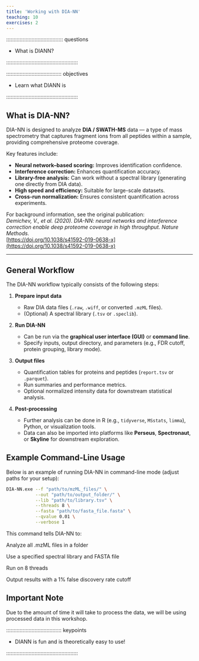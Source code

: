 ```yaml
---
title: 'Working with DIA-NN'
teaching: 10
exercises: 2
---
```


:::::::::::::::::::::::::::::::::::::: questions 

- What is DIANN?

::::::::::::::::::::::::::::::::::::::::::::::::

::::::::::::::::::::::::::::::::::::: objectives

- Learn what DIANN is

::::::::::::::::::::::::::::::::::::::::::::::::

## What is DIA-NN?

DIA-NN is designed to analyze **DIA / SWATH-MS** data — a type of mass spectrometry that captures fragment ions from all peptides within a sample, providing comprehensive proteome coverage.

Key features include:
- **Neural network–based scoring:** Improves identification confidence.
- **Interference correction:** Enhances quantification accuracy.
- **Library-free analysis:** Can work without a spectral library (generating one directly from DIA data).
- **High speed and efficiency:** Suitable for large-scale datasets.
- **Cross-run normalization:** Ensures consistent quantification across experiments.

For background information, see the original publication:  
*Demichev, V., et al. (2020). DIA-NN: neural networks and interference correction enable deep proteome coverage in high throughput. Nature Methods.*  
[https://doi.org/10.1038/s41592-019-0638-x](https://doi.org/10.1038/s41592-019-0638-x)

---

## General Workflow

The DIA-NN workflow typically consists of the following steps:

1. **Prepare input data**
   - Raw DIA data files (`.raw`, `.wiff`, or converted `.mzML` files).
   - (Optional) A spectral library (`.tsv` or `.speclib`).

2. **Run DIA-NN**
   - Can be run via the **graphical user interface (GUI)** or **command line**.
   - Specify inputs, output directory, and parameters (e.g., FDR cutoff, protein grouping, library mode).

3. **Output files**
   - Quantification tables for proteins and peptides (`report.tsv` or `.parquet`).
   - Run summaries and performance metrics.
   - Optional normalized intensity data for downstream statistical analysis.

4. **Post-processing**
   - Further analysis can be done in R (e.g., `tidyverse`, `MSstats`, `limma`), Python, or visualization tools.
   - Data can also be imported into platforms like **Perseus**, **Spectronaut**, or **Skyline** for downstream exploration.



## Example Command-Line Usage

Below is an example of running DIA-NN in command-line mode (adjust paths for your setup):

```bash
DIA-NN.exe --f "path/to/mzML_files/" \
           --out "path/to/output_folder/" \
           --lib "path/to/library.tsv" \
           --threads 8 \
           --fasta "path/to/fasta_file.fasta" \
           --qvalue 0.01 \
           --verbose 1
```

This command tells DIA-NN to:

Analyze all .mzML files in a folder

Use a specified spectral library and FASTA file

Run on 8 threads

Output results with a 1% false discovery rate cutoff

## Important Note

Due to the amount of time it will take to process the data, we will be using processed data in this workshop.

::::::::::::::::::::::::::::::::::::: keypoints 

- DIANN is fun and is theoretically easy to use!

::::::::::::::::::::::::::::::::::::::::::::::::

